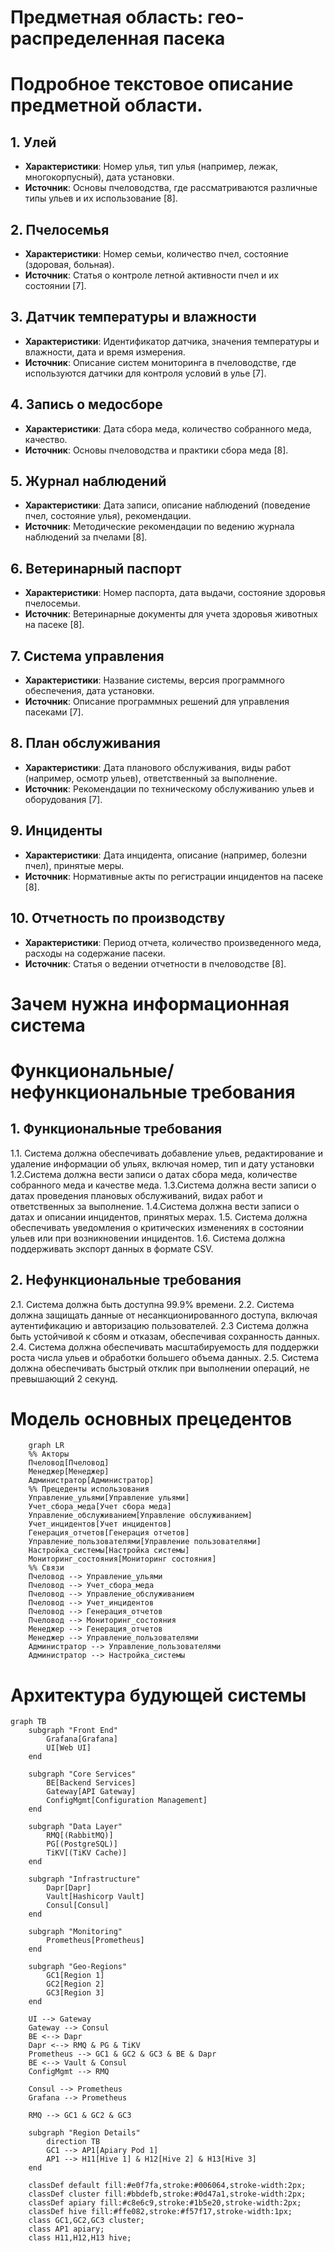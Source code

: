 # Предметная область: гео-распределенная пасека

# Подробное текстовое описание предметной области.

## 1. Улей

- **Характеристики**: Номер улья, тип улья (например, лежак, многокорпусный), дата установки.
- **Источник**: Основы пчеловодства, где рассматриваются различные типы ульев и их использование [8].

## 2. Пчелосемья

- **Характеристики**: Номер семьи, количество пчел, состояние (здоровая, больная).
- **Источник**: Статья о контроле летной активности пчел и их состоянии [7].

## 3. Датчик температуры и влажности

- **Характеристики**: Идентификатор датчика, значения температуры и влажности, дата и время измерения.
- **Источник**: Описание систем мониторинга в пчеловодстве, где используются датчики для контроля условий в улье [7].

## 4. Запись о медосборе

- **Характеристики**: Дата сбора меда, количество собранного меда, качество.
- **Источник**: Основы пчеловодства и практики сбора меда [8].

## 5. Журнал наблюдений

- **Характеристики**: Дата записи, описание наблюдений (поведение пчел, состояние улья), рекомендации.
- **Источник**: Методические рекомендации по ведению журнала наблюдений за пчелами [8].

## 6. Ветеринарный паспорт

- **Характеристики**: Номер паспорта, дата выдачи, состояние здоровья пчелосемьи.
- **Источник**: Ветеринарные документы для учета здоровья животных на пасеке [8].

## 7. Система управления

- **Характеристики**: Название системы, версия программного обеспечения, дата установки.
- **Источник**: Описание программных решений для управления пасеками [7].

## 8. План обслуживания

- **Характеристики**: Дата планового обслуживания, виды работ (например, осмотр ульев), ответственный за выполнение.
- **Источник**: Рекомендации по техническому обслуживанию ульев и оборудования [7].

## 9. Инциденты

- **Характеристики**: Дата инцидента, описание (например, болезни пчел), принятые меры.
- **Источник**: Нормативные акты по регистрации инцидентов на пасеке [8].

## 10. Отчетность по производству

- **Характеристики**: Период отчета, количество произведенного меда, расходы на содержание пасеки.
- **Источник**: Статья о ведении отчетности в пчеловодстве [8].

# Зачем нужна информационная система

# Функциональные/нефункциональные требования

## 1. Функциональные требования

1.1. Система должна обеспечивать добавление ульев, редактирование и удаление информации об ульях, включая номер, тип и дату установки
1.2.Система должна вести записи о датах сбора меда, количестве собранного меда и качестве меда.
1.3.Система должна вести записи о датах проведения плановых обслуживаний, видах работ и ответственных за выполнение.
1.4.Система должна вести записи о датах и описании инцидентов, принятых мерах.
1.5. Система должна обеспечивать уведомления о критических изменениях в состоянии ульев или при возникновении инцидентов.
1.6. Система должна поддерживать экспорт данных в формате CSV.

## 2. Нефункциональные требования

2.1. Система должна быть доступна 99.9% времени.
2.2. Система должна защищать данные от несанкционированного доступа, включая аутентификацию и авторизацию пользователей.
2.3 Система должна быть устойчивой к сбоям и отказам, обеспечивая сохранность данных.
2.4. Система должна обеспечивать масштабируемость для поддержки роста числа ульев и обработки большего объема данных.
2.5. Система должна обеспечивать быстрый отклик при выполнении операций, не превышающий 2 секунд.

# Модель основных прецедентов

```mermaid
    graph LR
    %% Акторы
    Пчеловод[Пчеловод]
    Менеджер[Менеджер]
    Администратор[Администратор]
    %% Прецеденты использования
    Управление_ульями[Управление ульями]
    Учет_сбора_меда[Учет сбора меда]
    Управление_обслуживанием[Управление обслуживанием]
    Учет_инцидентов[Учет инцидентов]
    Генерация_отчетов[Генерация отчетов]
    Управление_пользователями[Управление пользователями]
    Настройка_системы[Настройка системы]
    Мониторинг_состояния[Мониторинг состояния]
    %% Связи
    Пчеловод --> Управление_ульями
    Пчеловод --> Учет_сбора_меда
    Пчеловод --> Управление_обслуживанием
    Пчеловод --> Учет_инцидентов
    Пчеловод --> Генерация_отчетов
    Пчеловод --> Мониторинг_состояния
    Менеджер --> Генерация_отчетов
    Менеджер --> Управление_пользователями
    Администратор --> Управление_пользователями
    Администратор --> Настройка_системы
```

# Архитектура будующей системы

```mermaid
graph TB
    subgraph "Front End"
        Grafana[Grafana]
        UI[Web UI]
    end

    subgraph "Core Services"
        BE[Backend Services]
        Gateway[API Gateway]
        ConfigMgmt[Configuration Management]
    end

    subgraph "Data Layer"
        RMQ[(RabbitMQ)]
        PG[(PostgreSQL)]
        TiKV[(TiKV Cache)]
    end

    subgraph "Infrastructure"
        Dapr[Dapr]
        Vault[Hashicorp Vault]
        Consul[Consul]
    end

    subgraph "Monitoring"
        Prometheus[Prometheus]
    end

    subgraph "Geo-Regions"
        GC1[Region 1]
        GC2[Region 2]
        GC3[Region 3]
    end

    UI --> Gateway
    Gateway --> Consul
    BE <--> Dapr
    Dapr <--> RMQ & PG & TiKV
    Prometheus --> GC1 & GC2 & GC3 & BE & Dapr
    BE <--> Vault & Consul
    ConfigMgmt --> RMQ

    Consul --> Prometheus
    Grafana --> Prometheus

    RMQ --> GC1 & GC2 & GC3

    subgraph "Region Details"
        direction TB
        GC1 --> AP1[Apiary Pod 1]
        AP1 --> H11[Hive 1] & H12[Hive 2] & H13[Hive 3]
    end

    classDef default fill:#e0f7fa,stroke:#006064,stroke-width:2px;
    classDef cluster fill:#bbdefb,stroke:#0d47a1,stroke-width:2px;
    classDef apiary fill:#c8e6c9,stroke:#1b5e20,stroke-width:2px;
    classDef hive fill:#ffe082,stroke:#f57f17,stroke-width:1px;
    class GC1,GC2,GC3 cluster;
    class AP1 apiary;
    class H11,H12,H13 hive;
```
